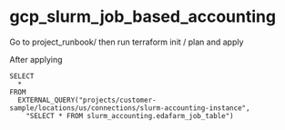 # gcp_slurm_job_based_accounting


Go to project_runbook/ then run terraform init / plan and apply

After applying

```
SELECT
  *
FROM
  EXTERNAL_QUERY("projects/customer-sample/locations/us/connections/slurm-accounting-instance",
    "SELECT * FROM slurm_accounting.edafarm_job_table")
```

